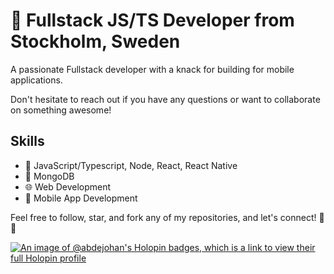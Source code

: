 # 🚀 Fullstack JS/TS Developer from Stockholm, Sweden

A passionate Fullstack developer with a knack for building for mobile applications.

Don't hesitate to reach out if you have any questions or want to collaborate on something awesome!

## Skills

- 🔮 JavaScript/Typescript, Node, React, React Native
- 💾 MongoDB
- 🌐 Web Development
- 📱 Mobile App Development

Feel free to follow, star, and fork any of my repositories, and let's connect! 🚀✨

[![An image of @abdejohan's Holopin badges, which is a link to view their full Holopin profile](https://holopin.me/abdejohan)](https://holopin.io/@abdejohan)
